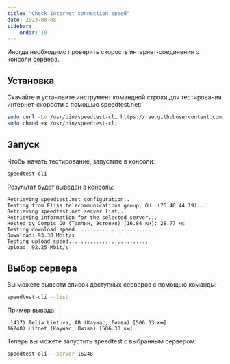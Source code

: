 ```yaml
---
title: "Check Internet connection speed"
date: 2023-08-08
sidebar:
    order: 10
---
```


Иногда необходимо проверить скорость интернет-соединения с консоли сервера.

## Установка

Скачайте и установите инструмент командной строки для тестирования интернет-скорости с помощью speedtest.net:

```sh
sudo curl -Lo /usr/bin/speedtest-cli https://raw.githubusercontent.com/sivel/speedtest-cli/master/speedtest.py
sudo chmod +x /usr/bin/speedtest-cli
```

## Запуск

Чтобы начать тестирование, запустите в консоли:

```sh
speedtest-cli
```

Результат будет выведен в консоль:

```
Retrieving speedtest.net configuration...
Testing from Elisa telecommunications group, OU. (76.40.44.19)...
Retrieving speedtest.net server list...
Retrieving information for the selected server...
Hosted by Compic OU (Таллин, Эстония) [16.84 км]: 28.77 мс
Testing download speed.........................
Download: 93.30 Mbit/s
Testing upload speed..........................
Upload: 92.25 Mbit/s
```

## Выбор сервера

Вы можете вывести список доступных серверов с помощью команды:

```sh
speedtest-cli --list
```

Пример вывода:

```
 1437) Telia Lietuva, AB (Каунас, Литва) [506.33 км]
16248) Litnet (Каунас, Литва) [506.33 км]
```

Теперь вы можете запустить speedtest с выбранным сервером:

```sh
speedtest-cli --server 16248
```